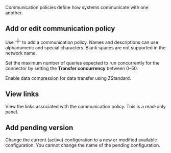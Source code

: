 Communication policies define how systems communicate with one another.

## Add or edit communication policy


Use ![Plus icon.](Images/foj1549659104777.png) to add a communication policy. Names and descriptions can use alphanumeric and special characters. Blank spaces are not supported in the network name.

Set the maximum number of queries expected to run concurrently for the connector by setting the **Transfer concurrency** between 0–50.

Enable data compression for data transfer using ZStandard.

## View links


View the links associated with the communication policy. This is a read-only panel.

## Add pending version


Change the current (active) configuration to a new or modified available configuration. You cannot change the name of the pending configuration.

